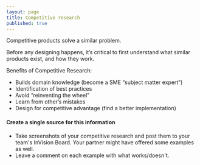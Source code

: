 ```yaml
---
layout: page
title: Competitive research
published: true
---
```


Competitive products solve a similar problem.

Before any designing happens, it’s critical to first understand what similar products exist, and how they work.


Benefits of Competitive Research:
  * Builds domain knowledge (become a SME “subject matter expert”)
  * Identification of best practices
  * Avoid “reinventing the wheel”
  * Learn from other’s mistakes
  * Design for competitive advantage (find a better implementation)

#### Create a single source for this information
  *   Take screenshots of your competitive research and post them to your team's InVision Board. Your partner might have offered some examples as well.
  *   Leave a comment on each example with what works/doesn't.
